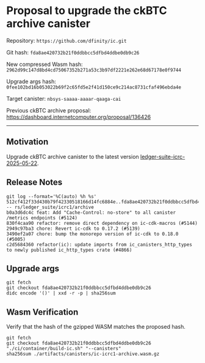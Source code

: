 # Proposal to upgrade the ckBTC archive canister

Repository: `https://github.com/dfinity/ic.git`

Git hash: `fda8ae420732b21f0ddbbcc5dfbd4ddbe0db9c26`

New compressed Wasm hash: `2962d99c147d8bd4cd75067352b271a53c3b97df2221e262e68d67178e0f9744`

Upgrade args hash: `0fee102bd16b053022b69f2c65fd5e2f41d150ce9c214ac8731cfaf496ebda4e`

Target canister: `nbsys-saaaa-aaaar-qaaga-cai`

Previous ckBTC archive proposal: https://dashboard.internetcomputer.org/proposal/136426

---

## Motivation

Upgrade ckBTC archive canister to the latest
version [ledger-suite-icrc-2025-05-22](https://github.com/dfinity/ic/releases/tag/ledger-suite-icrc-2025-05-22).

## Release Notes

```
git log --format='%C(auto) %h %s' 512cf412f33d430b79f42330518166d14fc6884e..fda8ae420732b21f0ddbbcc5dfbd4ddbe0db9c26 -- rs/ledger_suite/icrc1/archive
b0a3d6dc4c feat: Add "Cache-Control: no-store" to all canister /metrics endpoints (#5124)
830f4caa90 refactor: remove direct dependency on ic-cdk-macros (#5144)
2949c97ba3 chore: Revert ic-cdk to 0.17.2 (#5139)
3490ef2a07 chore: bump the monorepo version of ic-cdk to 0.18.0 (#5005)
c2d5684360 refactor(ic): update imports from ic_canisters_http_types to newly published ic_http_types crate (#4866)
 ```

## Upgrade args

```
git fetch
git checkout fda8ae420732b21f0ddbbcc5dfbd4ddbe0db9c26
didc encode '()' | xxd -r -p | sha256sum
```

## Wasm Verification

Verify that the hash of the gzipped WASM matches the proposed hash.

```
git fetch
git checkout fda8ae420732b21f0ddbbcc5dfbd4ddbe0db9c26
"./ci/container/build-ic.sh" "--canisters"
sha256sum ./artifacts/canisters/ic-icrc1-archive.wasm.gz
```